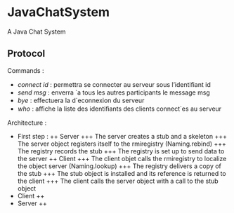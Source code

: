 JavaChatSystem
==============

A Java Chat System

Protocol
--------

Commands :

+ *connect* _id_ : permettra se connecter au serveur sous l’identiﬁant id
+ *send* _msg_ : enverra `a tous les autres participants le message msg
+ *bye* : eﬀectuera la d´econnexion du serveur
+ *who* : aﬃche la liste des identiﬁants des clients connect´es au serveur

Architecture :

+ First step :
++ Server
+++ The server creates a stub and a skeleton
+++ The server object registers itself to the rmiregistry (Naming.rebind)
+++ The registry records the stub
+++ The registry is set up to send data to the server
++ Client
+++ The client objet calls the rmiregistry to localize the object server (Naming.lookup)
+++ The registry delivers a copy of the stub
+++ The stub object is installed and its reference is returned to the client
+++ The client calls the server object with a call to the stub object 
+ Client
++ 
+ Server
++ 